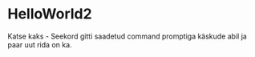 # HelloWorld2

Katse kaks - Seekord gitti saadetud command promptiga käskude abil ja paar uut rida on ka.
